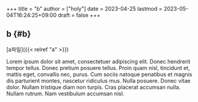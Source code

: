 +++
title = "b"
author = ["holy"]
date = 2023-04-25
lastmod = 2023-05-04T16:24:25+09:00
draft = false
+++

## b {#b}

[a파일]({{< relref "a" >}})

Lorem ipsum dolor sit amet, consectetuer adipiscing elit.  Donec
hendrerit tempor tellus.  Donec pretium posuere tellus.  Proin quam
nisl, tincidunt et, mattis eget, convallis nec, purus.  Cum sociis
natoque penatibus et magnis dis parturient montes, nascetur ridiculus
mus.  Nulla posuere.  Donec vitae dolor.  Nullam tristique diam non
turpis.  Cras placerat accumsan nulla.  Nullam rutrum.  Nam vestibulum
accumsan nisl.
